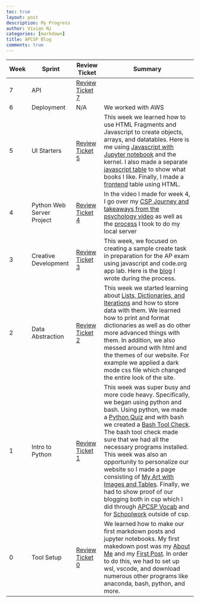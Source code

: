 ```yaml
---
toc: true
layout: post
description: My Progress
author: Vivian Ni
categories: [markdown]
title: APCSP Blog 
comments: true
---
```


| Week | Sprint | Review Ticket | Summary |
|-|-|-|-|
| 7 | API | [Review Ticket 7](https://github.com/vivianknee/FastPages/issues/12#issue-1402364510) |  |
| 6 | Deployment | N/A | We worked with AWS |
| 5 | UI Starters | [Review Ticket 5](https://github.com/vivianknee/FastPages/issues/11#issue-1384505077) | This week we learned how to use HTML Fragments and Javascript to create objects, arrays, and datatables. Here is me using [Javascript with Jupyter notebook](https://vivianknee.github.io/FastPages/week5/jsKernel) and the kernel. I also made a separate [javascript table](https://vivianknee.github.io/FastPages/frontend/jsTable) to show what books I like. Finally, I made a [frontend](https://vivianknee.github.io/FastPages/_pages/Frontend.html) table using HTML. |
| 4 | Python Web Server Project | [Review Ticket 4](https://github.com/vivianknee/FastPages/issues/10#issue-1378861672) | In the video I made for week 4, I go over my [CSP Journey and takeaways from the psychology video](https://vivianknee.github.io/FastPages/markdown/week4/2022/09/16/personalcspjourney.html) as well as the [process](https://vivianknee.github.io/FastPages/markdown/week4/2022/09/16/docker.html) I took to do my local server |
| 3 | Creative Development | [Review Ticket 3](https://github.com/vivianknee/FastPages/issues/9#issue-1369289899) | This week, we focused on creating a sample create task in preparation for the AP exam using javascript and code.org app lab. Here is the [blog](https://vivianknee.github.io/FastPages/markdown/week3/2022/09/07/AppLabquiz.html) I wrote during the process. |
| 2 | Data Abstraction | [Review Ticket 2](https://github.com/vivianknee/FastPages/issues/8#issue-1360542831) | This week we started learning about  [Lists, Dictionaries, and Iterations](https://vivianknee.github.io/FastPages/jupyter/week2/2022/08/30/lists.html) and how to store data with them. We learned how to print and format dictionaries as well as do other more advanced things with them. In addition, we also messed around with html and the themes of our website. For example we applied a dark mode css file which changed the entire look of the site. |
| 1 | Intro to Python | [Review Ticket 1](https://github.com/vivianknee/FastPages/issues/7#issue-1353739633) | This week was super busy and more code heavy. Specifically, we began using python and bash. Using python, we made a [Python Quiz](https://vivianknee.github.io/FastPages/jupyter/week1/2022/08/28/python.html) and with bash we created a [Bash Tool Check](https://vivianknee.github.io/FastPages/jupyter/week1/2022/08/22/toolcheck.html). The bash tool check made sure that we had all the necessary programs installed. This week was also an opportunity to personalize our website so I made a page consisting of  [My Art with Images and Tables](https://vivianknee.github.io/FastPages/markdown/noncsp/week1/2022/08/24/My-Art.html). Finally, we had to show proof of our blogging both in csp which I did through [APCSP Vocab](https://vivianknee.github.io/FastPages/Vocab/) and for [Schoolwork](https://vivianknee.github.io/FastPages/markdown/noncsp/week1/2022/08/28/school-classwork.html) outside of csp. |
| 0 | Tool Setup | [Review Ticket 0](https://github.com/vivianknee/FastPages/issues/6#issue-1347442011) | We learned how to make our first markdown posts and jupyter notebooks. My first makedown post was my [About Me](https://vivianknee.github.io/FastPages/about/) and my [First Post](https://vivianknee.github.io/FastPages/markdown/week0/2022/08/22/My-First-Post.html). In order to do this, we had to set up wsl, vscode, and download numerous other programs like anaconda, bash, python, and more. |
